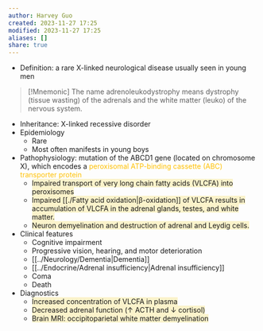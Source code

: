 ```yaml
---
author: Harvey Guo
created: 2023-11-27 17:25
modified: 2023-11-27 17:25
aliases: []
share: true
---
```


- Definition: a rare X-linked neurological disease usually seen in young men
>[!Mnemonic] 
>The name adrenoleukodystrophy means dystrophy (tissue wasting) of the adrenals and the white matter (leuko) of the nervous system.
- Inheritance: X-linked recessive disorder
- Epidemiology
	- Rare
	- Most often manifests in young boys
- Pathophysiology: mutation of the ABCD1 gene (located on chromosome X), which encodes a <font color="#ffc000">peroxisomal ATP-binding cassette (ABC) transporter protein</font> 
	- <span style="background:rgba(240, 200, 0, 0.2)">Impaired transport of very long chain fatty acids (VLCFA) into peroxisomes</span>
	- <span style="background:rgba(240, 200, 0, 0.2)">Impaired [[./Fatty acid oxidation|β-oxidation]] of VLCFA results in accumulation of VLCFA in the adrenal glands, testes, and white matter.</span>
	- <span style="background:rgba(240, 200, 0, 0.2)">Neuron demyelination and destruction of adrenal and Leydig cells.</span>
- Clinical features
	- Cognitive impairment
	- Progressive vision, hearing, and motor deterioration
	- [[../Neurology/Dementia|Dementia]]
	- [[../Endocrine/Adrenal insufficiency|Adrenal insufficiency]]
	- Coma
	- Death
- Diagnostics
	- <span style="background:rgba(240, 200, 0, 0.2)">Increased concentration of VLCFA in plasma</span>
	- <span style="background:rgba(240, 200, 0, 0.2)">Decreased adrenal function (↑ ACTH and ↓ cortisol)</span>
	- <span style="background:rgba(240, 200, 0, 0.2)">Brain MRI: occipitoparietal white matter demyelination</span>